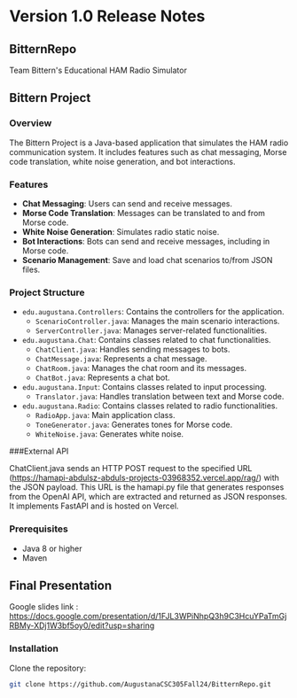 # Version 1.0 Release Notes

## BitternRepo
Team Bittern's Educational HAM Radio Simulator
## Bittern Project

### Overview

The Bittern Project is a Java-based application that simulates the HAM radio communication system. 
It includes features such as chat messaging, Morse code translation, white noise generation, and bot interactions.

### Features

- **Chat Messaging**: Users can send and receive messages.
- **Morse Code Translation**: Messages can be translated to and from Morse code.
- **White Noise Generation**: Simulates radio static noise.
- **Bot Interactions**: Bots can send and receive messages, including in Morse code.
- **Scenario Management**: Save and load chat scenarios to/from JSON files.

### Project Structure

- `edu.augustana.Controllers`: Contains the controllers for the application.
  - `ScenarioController.java`: Manages the main scenario interactions.
  - `ServerController.java`: Manages server-related functionalities.
- `edu.augustana.Chat`: Contains classes related to chat functionalities.
  - `ChatClient.java`: Handles sending messages to bots.
  - `ChatMessage.java`: Represents a chat message.
  - `ChatRoom.java`: Manages the chat room and its messages.
  - `ChatBot.java`: Represents a chat bot.
- `edu.augustana.Input`: Contains classes related to input processing.
  - `Translator.java`: Handles translation between text and Morse code.
- `edu.augustana.Radio`: Contains classes related to radio functionalities.
  - `RadioApp.java`: Main application class.
  - `ToneGenerator.java`: Generates tones for Morse code.
  - `WhiteNoise.java`: Generates white noise.

###External API

ChatClient.java sends an HTTP POST request to the specified URL (https://hamapi-abdulsz-abduls-projects-03968352.vercel.app/rag/) with the JSON payload. 
This URL is the hamapi.py file that generates responses from the OpenAI API, which are extracted and returned as JSON responses. It implements FastAPI and is hosted on Vercel.

### Prerequisites

- Java 8 or higher
- Maven
## Final Presentation
 Google slides link : https://docs.google.com/presentation/d/1FJL3WPiNhpQ3h9C3HcuYPaTmGjRBMy-XDj1W3bf5oy0/edit?usp=sharing
### Installation
 Clone the repository:
   ```sh
   git clone https://github.com/AugustanaCSC305Fall24/BitternRepo.git


